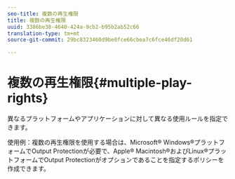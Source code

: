 ```yaml
---
seo-title: 複数の再生権限
title: 複数の再生権限
uuid: 3386be38-4640-424a-9cb2-b95b2ab52c66
translation-type: tm+mt
source-git-commit: 29bc8323460d9be0fce66cbea7c6fce46df20d61

---
```



# 複数の再生権限{#multiple-play-rights}

異なるプラットフォームやアプリケーションに対して異なる使用ルールを指定できます。

使用例：複数の再生権限を使用する場合は、Microsoft® Windows®プラットフォームでOutput Protectionが必要で、Apple® Macintosh®およびLinux®プラットフォームでOutput Protectionがオプションであることを指定するポリシーを作成できます。
